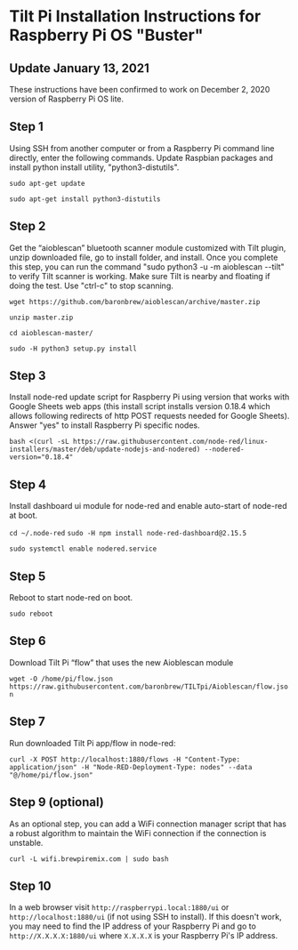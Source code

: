# Tilt Pi Installation Instructions for Raspberry Pi OS "Buster" 
## Update January 13, 2021
These instructions have been confirmed to work on December 2, 2020 version of Raspberry Pi OS lite.

## Step 1
Using SSH from another computer or from a Raspberry Pi command line directly, enter the following commands. Update Raspbian packages and install python install utility, "python3-distutils".

`sudo apt-get update`

`sudo apt-get install python3-distutils`

## Step 2
Get the “aioblescan” bluetooth scanner module customized with Tilt plugin, unzip downloaded file, go to install folder, and install. Once you complete this step, you can run the command "sudo python3 -u -m aioblescan --tilt" to verify Tilt scanner is working. Make sure Tilt is nearby and floating if doing the test. Use "ctrl-c" to stop scanning.

`wget https://github.com/baronbrew/aioblescan/archive/master.zip`

`unzip master.zip`

`cd aioblescan-master/`

`sudo -H python3 setup.py install`

## Step 3

Install node-red update script for Raspberry Pi using version that works with Google Sheets web apps (this install script installs version 0.18.4 which allows following redirects of http POST requests needed for Google Sheets). Answer "yes" to install Raspberry Pi specific nodes.

`bash <(curl -sL https://raw.githubusercontent.com/node-red/linux-installers/master/deb/update-nodejs-and-nodered) --nodered-version="0.18.4"`

## Step 4

Install dashboard ui module for node-red and enable auto-start of node-red at boot.

`cd ~/.node-red`
`sudo -H npm install node-red-dashboard@2.15.5`

`sudo systemctl enable nodered.service`

## Step 5
Reboot to start node-red on boot.

`sudo reboot`

## Step 6
Download Tilt Pi “flow” that uses the new Aioblescan module

`wget -O /home/pi/flow.json https://raw.githubusercontent.com/baronbrew/TILTpi/Aioblescan/flow.json`

## Step 7
Run downloaded Tilt Pi app/flow in node-red:

`curl -X POST http://localhost:1880/flows -H "Content-Type: application/json" -H "Node-RED-Deployment-Type: nodes" --data "@/home/pi/flow.json"`

## Step 9 (optional)
As an optional step, you can add a WiFi connection manager script that has a robust algorithm to maintain the WiFi connection if the connection is unstable.

`curl -L wifi.brewpiremix.com | sudo bash`

## Step 10

In a web browser visit `http://raspberrypi.local:1880/ui` or `http://localhost:1880/ui` (if not using SSH to install). If this doesn't work, you may need to find the IP address of your Raspberry Pi and go to `http://X.X.X.X:1880/ui` where `X.X.X.X` is your Raspberry Pi's IP address.
